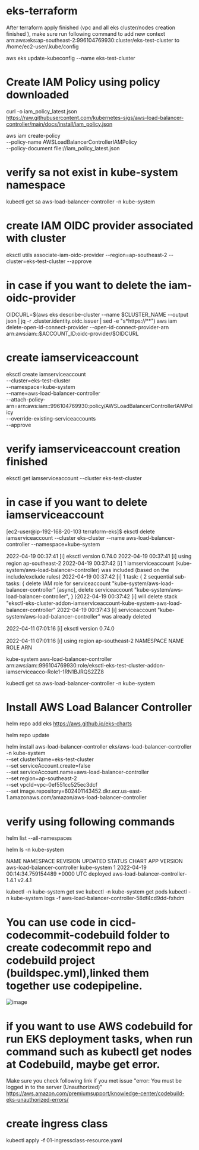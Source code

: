 # eks-terraform

After terraform apply finished (vpc and all eks cluster/nodes creation finished ), make sure run following command to add  new context arn:aws:eks:ap-southeast-2:996104769930:cluster/eks-test-cluster to /home/ec2-user/.kube/config 

aws eks update-kubeconfig --name eks-test-cluster 





# Create IAM Policy using policy downloaded 

curl -o iam_policy_latest.json https://raw.githubusercontent.com/kubernetes-sigs/aws-load-balancer-controller/main/docs/install/iam_policy.json


aws iam create-policy \
    --policy-name AWSLoadBalancerControllerIAMPolicy \
    --policy-document file://iam_policy_latest.json
    
# verify sa not exist in kube-system namespace

kubectl get sa aws-load-balancer-controller -n kube-system

# create IAM OIDC provider associated with cluster
eksctl utils associate-iam-oidc-provider --region=ap-southeast-2 --cluster=eks-test-cluster  --approve

# in case if you want to delete the iam-oidc-provider

OIDCURL=$(aws eks describe-cluster --name $CLUSTER_NAME --output json | jq -r .cluster.identity.oidc.issuer | sed -e "s*https://**")
aws iam delete-open-id-connect-provider --open-id-connect-provider-arn arn:aws:iam::$ACCOUNT_ID:oidc-provider/$OIDCURL

# create iamserviceaccount 

eksctl create iamserviceaccount \
  --cluster=eks-test-cluster \
  --namespace=kube-system \
  --name=aws-load-balancer-controller \
  --attach-policy-arn=arn:aws:iam::996104769930:policy/AWSLoadBalancerControllerIAMPolicy \
  --override-existing-serviceaccounts \
  --approve
  
  
# verify iamserviceaccount creation finished 
eksctl  get iamserviceaccount --cluster eks-test-cluster


# in case if you want to delete iamserviceaccount  
[ec2-user@ip-192-168-20-103 terraform-eks]$  eksctl delete iamserviceaccount --cluster eks-cluster  --name aws-load-balancer-controller --namespace=kube-system

2022-04-19 00:37:41 [ℹ]  eksctl version 0.74.0
2022-04-19 00:37:41 [ℹ]  using region ap-southeast-2
2022-04-19 00:37:42 [ℹ]  1 iamserviceaccount (kube-system/aws-load-balancer-controller) was included (based on the include/exclude rules)
2022-04-19 00:37:42 [ℹ]  1 task: {
    2 sequential sub-tasks: {
        delete IAM role for serviceaccount "kube-system/aws-load-balancer-controller" [async],
        delete serviceaccount "kube-system/aws-load-balancer-controller",
    } }2022-04-19 00:37:42 [ℹ]  will delete stack "eksctl-eks-cluster-addon-iamserviceaccount-kube-system-aws-load-balancer-controller"
2022-04-19 00:37:43 [ℹ]  serviceaccount "kube-system/aws-load-balancer-controller" was already deleted


2022-04-11 07:01:16 [ℹ]  eksctl version 0.74.0

2022-04-11 07:01:16 [ℹ]  using region ap-southeast-2
NAMESPACE       NAME                            ROLE ARN

kube-system     aws-load-balancer-controller    arn:aws:iam::996104769930:role/eksctl-eks-test-cluster-addon-iamserviceacco-Role1-1RN1BJRQS2ZZ8


kubectl get sa aws-load-balancer-controller -n kube-system
 
 
 
 # Install AWS Load Balancer Controller
 helm repo add eks https://aws.github.io/eks-charts
 
 helm repo update
 
 helm install aws-load-balancer-controller eks/aws-load-balancer-controller \
  -n kube-system \
  --set clusterName=eks-test-cluster \
  --set serviceAccount.create=false \
  --set serviceAccount.name=aws-load-balancer-controller \
  --set region=ap-southeast-2 \
  --set vpcId=vpc-0ef551cc525ec3dcf \
  --set image.repository=602401143452.dkr.ecr.us-east-1.amazonaws.com/amazon/aws-load-balancer-controller
  
  # verify using following commands
  
  helm list --all-namespaces
  
  helm ls  -n kube-system

NAME                            NAMESPACE       REVISION        UPDATED                                 STATUS          CHART                                   APP VERSION
aws-load-balancer-controller    kube-system     1               2022-04-19 00:14:34.759154489 +0000 UTC deployed        aws-load-balancer-controller-1.4.1      v2.4.1

  
  kubectl -n kube-system get svc
  kubectl -n kube-system get pods
  kubectl -n kube-system logs -f  aws-load-balancer-controller-58df4cd9dd-fxhdm
  
 # You can use code in cicd-codecommit-codebuild folder to create codecommit repo and codebuild project (buildspec.yml),linked them together use codepipeline.
 ![image](https://user-images.githubusercontent.com/36766101/162945405-d805e15f-14d6-453a-8916-a941cdfc6f0c.png)

 
 # if you want to use AWS codebuild for run EKS deployment tasks, when run command such as kubectl get nodes at Codebuild, maybe get error.
 Make sure you check following link if you met issue "error: You must be logged in to the server (Unauthorized)"
 https://aws.amazon.com/premiumsupport/knowledge-center/codebuild-eks-unauthorized-errors/
 
 
 # create ingress class
 kubectl apply -f 01-ingressclass-resource.yaml
 
